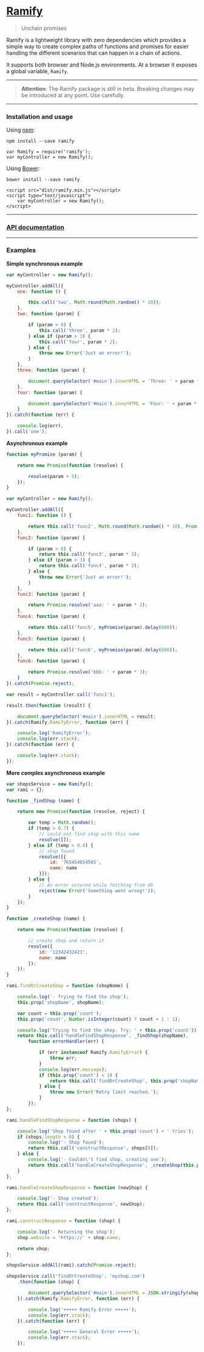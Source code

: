 # [Ramify](https://github.com/zisiszikos/ramify)

> Unchain promises

Ramify is a lightweight library with zero dependencies which provides a simple way to create complex paths of functions and promises for easier handling the different scenarios that can happen in a chain of actions.

It supports both browser and Node.js environments. At a browser it exposes a global variable, `Ramify`.

---
> **Attention**: The Ramify package is still in beta. Breaking changes may be introduced at any point. Use carefully.

---

### Installation and usage

Using [npm](https://www.npmjs.org/):

```
npm install --save ramify

var Ramify = require('ramify');
var myController = new Ramify();
```

Using [Bower](http://bower.io/):

```
bower install --save ramify

<script src="dist/ramify.min.js"></script>
<script type="text/javascript">
    var myController = new Ramify();
</script>
```

---

### [API documentation](http://zisiszikos.github.io/ramify)
---

### Examples

**Simple synchronous example**

```javascript
var myController = new Ramify();

myController.addAll({
    one: function () {

        this.call('two', Math.round(Math.random() * 10));
    },
    two: function (param) {

        if (param > 8) {
            this.call('three', param * 2);
        } else if (param > 3) {
            this.call('four', param * 2);
        } else {
            throw new Error('Just an error!');
        }
    },
    three: function (param) {

        document.querySelector('#main').innerHTML = 'Three: ' + param * 2;
    },
    four: function (param) {

        document.querySelector('#main').innerHTML = 'Four: ' + param * 3;
    }
}).catch(function (err) {

    console.log(err);
}).call('one');
```

**Asynchronous example**
```javascript
function myPromise (param) {

    return new Promise(function (resolve) {

        resolve(param + 5);
    });
}

var myController = new Ramify();

myController.addAll({
    func1: function () {

        return this.call('func2', Math.round(Math.random() * 10), Promise.reject);
    },
    func2: function (param) {

        if (param > 8) {
            return this.call('func3', param * 2);
        } else if (param > 3) {
            return this.call('func4', param * 2);
        } else {
            throw new Error('Just an error!');
        }
    },
    func3: function (param) {

        return Promise.resolve('aaa: ' + param * 2);
    },
    func4: function (param) {

        return this.call('func5', myPromise(param).delay(600));
    },
    func5: function (param) {

        return this.call('func6', myPromise(param).delay(600));
    },
    func6: function (param) {

        return Promise.resolve('bbb: ' + param * 3);
    }
}).catch(Promise.reject);

var result = myController.call('func1');

result.then(function (result) {

    document.querySelector('#main').innerHTML = result;
}).catch(Ramify.RamifyError, function (err) {

    console.log('RamifyError');
    console.log(err.stack);
}).catch(function (err) {

    console.log(err.stack);
});
```

**More complex asynchronous example**
```javascript
var shopsService = new Ramify();
var rami = {};

function _findShop (name) {

    return new Promise(function (resolve, reject) {

        var temp = Math.random();
        if (temp > 0.7) {
            // could not find shop with this name
            resolve([]);
        } else if (temp > 0.4) {
            // shop found
            resolve([{
                id: '765454654565',
                name: name
            }]);
        } else {
            // An error occured while fetching from db
            reject(new Error('Something went wrong!'));
        }
    });
}

function _createShop (name) {

    return new Promise(function (resolve) {

        // create shop and return it
        resolve({
            id: '12342432423',
            name: name
        });
    });
}

rami.findOrCreateShop = function (shopName) {

    console.log('- Trying to find the shop');
    this.prop('shopName', shopName);

    var count = this.prop('count');
    this.prop('count', Number.isInteger(count) ? count + 1 : 1);

    console.log('Trying to find the shop. Try: ' + this.prop('count'));
    return this.call('handleFindShopResponse', _findShop(shopName),
        function errorHandler(err) {

            if (err instanceof Ramify.RamifyError) {
                throw err;
            }
            console.log(err.message);
            if (this.prop('count') < 3) {
                return this.call('findOrCreateShop', this.prop('shopName'));
            } else {
                throw new Error('Retry limit reached.');
            }
        });
};

rami.handleFindShopResponse = function (shops) {

    console.log('Shop found after ' + this.prop('count') + ' tries');
    if (shops.length > 0) {
        console.log('- Shop found');
        return this.call('constructResponse', shops[0]);
    } else {
        console.log('- Couldn\'t find shop, creating one');
        return this.call('handleCreateShopResponse', _createShop(this.prop('shopName')));
    }
};

rami.handleCreateShopResponse = function (newShop) {

    console.log('- Shop created');
    return this.call('constructResponse', newShop);
};

rami.constructResponse = function (shop) {

    console.log('- Returning the shop');
    shop.website = 'https://' + shop.name;

    return shop;
};

shopsService.addAll(rami).catch(Promise.reject);

shopsService.call('findOrCreateShop', 'myshop.com')
    .then(function (shop) {

        document.querySelector('#main').innerHTML = JSON.stringify(shop);
    }).catch(Ramify.RamifyError, function (err) {

        console.log('+++++ Ramify Error +++++');
        console.log(err.stack);
    }).catch(function (err) {

        console.log('+++++ General Error +++++');
        console.log(err.stack);
    });
```
